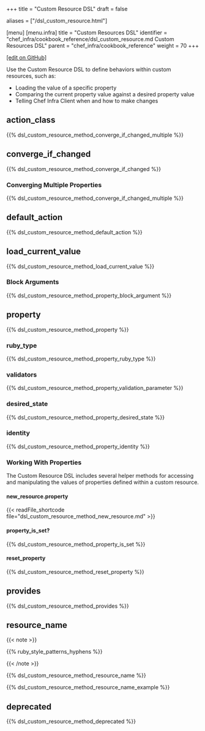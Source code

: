 +++
title = "Custom Resource DSL"
draft = false

aliases = ["/dsl_custom_resource.html"]

[menu]
  [menu.infra]
    title = "Custom Resources DSL"
    identifier = "chef_infra/cookbook_reference/dsl_custom_resource.md Custom Resources DSL"
    parent = "chef_infra/cookbook_reference"
    weight = 70
+++

[\[edit on GitHub\]](https://github.com/chef/chef-web-docs/blob/master/content/dsl_custom_resource.md)

Use the Custom Resource DSL to define behaviors within custom resources, such as:

-   Loading the value of a specific property
-   Comparing the current property value against a desired property value
-   Telling Chef Infra Client when and how to make changes

## action_class

{{% dsl_custom_resource_method_converge_if_changed_multiple %}}

## converge_if_changed

{{% dsl_custom_resource_method_converge_if_changed %}}

### Converging Multiple Properties

{{% dsl_custom_resource_method_converge_if_changed_multiple %}}

## default_action

{{% dsl_custom_resource_method_default_action %}}

## load_current_value

{{% dsl_custom_resource_method_load_current_value %}}

### Block Arguments

{{% dsl_custom_resource_method_property_block_argument %}}

## property

{{% dsl_custom_resource_method_property %}}

### ruby_type

{{% dsl_custom_resource_method_property_ruby_type %}}

### validators

{{% dsl_custom_resource_method_property_validation_parameter %}}

### desired_state

{{% dsl_custom_resource_method_property_desired_state %}}

### identity

{{% dsl_custom_resource_method_property_identity %}}

### Working With Properties

The Custom Resource DSL includes several helper methods for accessing and manipulating the values of properties defined within a custom resource.

#### new_resource.property

{{< readFile_shortcode file="dsl_custom_resource_method_new_resource.md" >}}

#### property_is_set?

{{% dsl_custom_resource_method_property_is_set %}}

#### reset_property

{{% dsl_custom_resource_method_reset_property %}}

## provides

{{% dsl_custom_resource_method_provides %}}

## resource_name

{{< note >}}

{{% ruby_style_patterns_hyphens %}}

{{< /note >}}

{{% dsl_custom_resource_method_resource_name %}}

{{% dsl_custom_resource_method_resource_name_example %}}

## deprecated

{{% dsl_custom_resource_method_deprecated %}}
